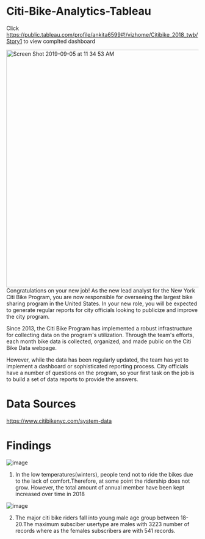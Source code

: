 # Citi-Bike-Analytics-Tableau

Click https://public.tableau.com/profile/ankita6599#!/vizhome/Citibike_2018_twb/Story1 to view complted dashboard

<img width="621" alt="Screen Shot 2019-09-05 at 11 34 53 AM" src="https://user-images.githubusercontent.com/49076702/64369477-4852a100-cfd1-11e9-8354-3218f82eb734.png">
Congratulations on your new job! As the new lead analyst for the New York Citi Bike Program, you are now responsible for overseeing the largest bike sharing program in the United States. In your new role, you will be expected to generate regular reports for city officials looking to publicize and improve the city program.

Since 2013, the Citi Bike Program has implemented a robust infrastructure for collecting data on the program's utilization. Through the team's efforts, each month bike data is collected, organized, and made public on the Citi Bike Data webpage.

However, while the data has been regularly updated, the team has yet to implement a dashboard or sophisticated reporting process. City officials have a number of questions on the program, so your first task on the job is to build a set of data reports to provide the answers.

# Data Sources

https://www.citibikenyc.com/system-data

# Findings

![image](https://user-images.githubusercontent.com/49076702/64370131-a92ea900-cfd2-11e9-816b-976b49d15b27.png)

1) In the low temperatures(winters), people tend not to ride the bikes due to the lack of comfort.Therefore, at some point the ridership does not grow. However, the total amount of annual member have been kept increased over time in 2018

![image](https://user-images.githubusercontent.com/49076702/64371124-af258980-cfd4-11e9-916d-4e2313a57225.png)

2) The major citi bike riders fall into young male age group between 18-20.The maximum subsciber usertype are males with 3223 number of records where as the females subscribers are with 541 records.
